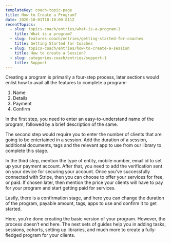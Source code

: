 ```yaml
---
templateKey: coach-topic-page
title: How to Create a Program?
date: 2020-10-01T18:10:09.811Z
recentTopics:
  - slug: topics-coach/entries/what-is-a-program-1
    title: What is a program?
  - slug: features-coach/entries/getting-started-for-coaches
    title: Getting Started for Coaches
  - slug: topics-coach/entries/how-to-create-a-session
    title: How to create a Session?
  - slug: categories-coach/entries/support-1
    title: Support
---
```

Creating a program is primarily a four-step process, later sections would enlist how to avail all the features to complete a program-

1. Name
2. Details
3. Payment
4. Confirm

In the first step, you need to enter an easy-to-understand name of the program, followed by a brief description of the same. 

The second step would require you to enter the number of clients that are going to be entertained in a session. Add the duration of a session, additional documents, tags and the relevant app to use from our library to complete this stage. 

In the third step, mention the type of entity, mobile number, email id to set up your payment account. After that, you need to add the verification sent on your device for securing your account. Once you’ve successfully connected with Stripe, then you can choose to offer your services for free, or paid. If chosen later, then mention the price your clients will have to pay for your program and start getting paid for services. 

Lastly, there is a confirmation stage, and here you can change the duration of the program, payable amount, tags, apps to use and confirm it to get started. 



Here, you’re done creating the basic version of your program. However, the process doesn’t end here. The next sets of guides help you in adding tasks, sessions, cohorts, setting up libraries, and much more to create a fully-fledged program for your clients.
